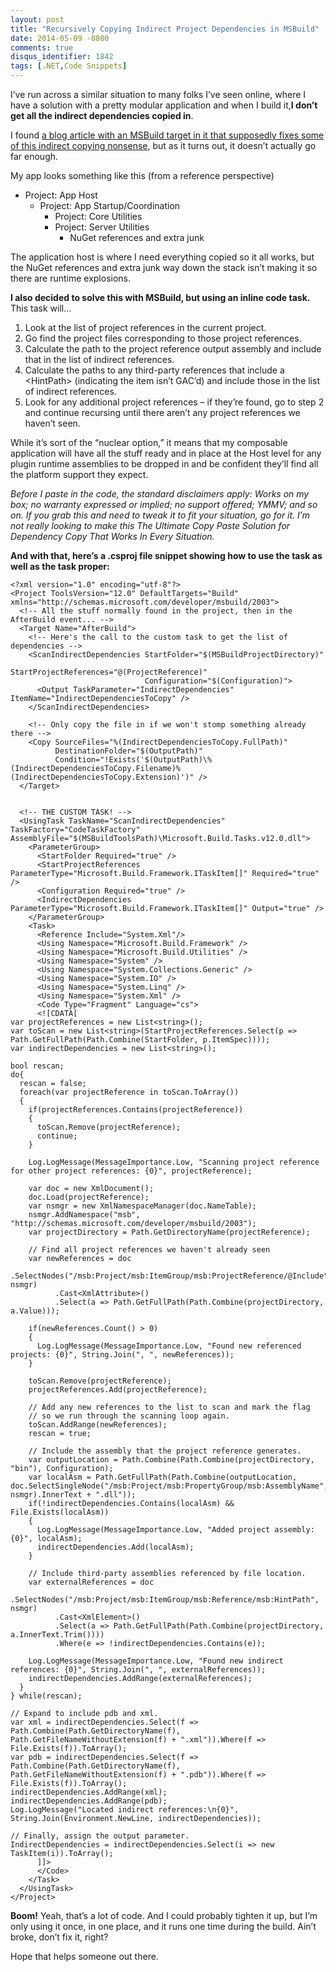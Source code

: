 ```yaml
---
layout: post
title: "Recursively Copying Indirect Project Dependencies in MSBuild"
date: 2014-05-09 -0800
comments: true
disqus_identifier: 1842
tags: [.NET,Code Snippets]
---
```

I’ve run across a similar situation to many folks I’ve seen online,
where I have a solution with a pretty modular application and when I
build it,**I don’t get all the indirect dependencies copied in**.

I found [a blog article with an MSBuild target in it that supposedly
fixes some of this indirect copying
nonsense](http://blog.alexyakunin.com/2009/09/making-msbuild-visual-studio-to.html),
but as it turns out, it doesn’t actually go far enough.

My app looks something like this (from a reference perspective)

-   Project: App Host
    -   Project: App Startup/Coordination
        -   Project: Core Utilities
        -   Project: Server Utilities
            -   NuGet references and extra junk

The application host is where I need everything copied so it all works,
but the NuGet references and extra junk way down the stack isn’t making
it so there are runtime explosions.

**I also decided to solve this with MSBuild, but using an inline code
task.** This task will…

1.  Look at the list of project references in the current project.
2.  Go find the project files corresponding to those project references.
3.  Calculate the path to the project reference output assembly and
    include that in the list of indirect references.
4.  Calculate the paths to any third-party references that include a
    \<HintPath\> (indicating the item isn’t GAC’d) and include those in
    the list of indirect references.
5.  Look for any additional project references – if they’re found, go to
    step 2 and continue recursing until there aren’t any project
    references we haven’t seen.

While it’s sort of the “nuclear option,” it means that my composable
application will have all the stuff ready and in place at the Host level
for any plugin runtime assemblies to be dropped in and be confident
they’ll find all the platform support they expect.

*Before I paste in the code, the standard disclaimers apply: Works on my
box; no warranty expressed or implied; no support offered; YMMV; and so
on. If you grab this and need to tweak it to fit your situation, go for
it. I’m not really looking to make this The Ultimate Copy Paste Solution
for Dependency Copy That Works In Every Situation.*

**And with that, here’s a .csproj file snippet showing how to use the
task as well as the task proper:**

    <?xml version="1.0" encoding="utf-8"?>
    <Project ToolsVersion="12.0" DefaultTargets="Build" xmlns="http://schemas.microsoft.com/developer/msbuild/2003">
      <!-- All the stuff normally found in the project, then in the AfterBuild event... -->
      <Target Name="AfterBuild">
        <!-- Here's the call to the custom task to get the list of dependencies -->
        <ScanIndirectDependencies StartFolder="$(MSBuildProjectDirectory)"
                                  StartProjectReferences="@(ProjectReference)"
                                  Configuration="$(Configuration)">
          <Output TaskParameter="IndirectDependencies" ItemName="IndirectDependenciesToCopy" />
        </ScanIndirectDependencies>

        <!-- Only copy the file in if we won't stomp something already there -->
        <Copy SourceFiles="%(IndirectDependenciesToCopy.FullPath)"
              DestinationFolder="$(OutputPath)"
              Condition="!Exists('$(OutputPath)\%(IndirectDependenciesToCopy.Filename)%(IndirectDependenciesToCopy.Extension)')" />
      </Target>


      <!-- THE CUSTOM TASK! -->
      <UsingTask TaskName="ScanIndirectDependencies" TaskFactory="CodeTaskFactory" AssemblyFile="$(MSBuildToolsPath)\Microsoft.Build.Tasks.v12.0.dll">
        <ParameterGroup>
          <StartFolder Required="true" />
          <StartProjectReferences ParameterType="Microsoft.Build.Framework.ITaskItem[]" Required="true" />
          <Configuration Required="true" />
          <IndirectDependencies ParameterType="Microsoft.Build.Framework.ITaskItem[]" Output="true" />
        </ParameterGroup>
        <Task>
          <Reference Include="System.Xml"/>
          <Using Namespace="Microsoft.Build.Framework" />
          <Using Namespace="Microsoft.Build.Utilities" />
          <Using Namespace="System" />
          <Using Namespace="System.Collections.Generic" />
          <Using Namespace="System.IO" />
          <Using Namespace="System.Linq" />
          <Using Namespace="System.Xml" />
          <Code Type="Fragment" Language="cs">
          <![CDATA[
    var projectReferences = new List<string>();
    var toScan = new List<string>(StartProjectReferences.Select(p => Path.GetFullPath(Path.Combine(StartFolder, p.ItemSpec))));
    var indirectDependencies = new List<string>();

    bool rescan;
    do{
      rescan = false;
      foreach(var projectReference in toScan.ToArray())
      {
        if(projectReferences.Contains(projectReference))
        {
          toScan.Remove(projectReference);
          continue;
        }

        Log.LogMessage(MessageImportance.Low, "Scanning project reference for other project references: {0}", projectReference);

        var doc = new XmlDocument();
        doc.Load(projectReference);
        var nsmgr = new XmlNamespaceManager(doc.NameTable);
        nsmgr.AddNamespace("msb", "http://schemas.microsoft.com/developer/msbuild/2003");
        var projectDirectory = Path.GetDirectoryName(projectReference);

        // Find all project references we haven't already seen
        var newReferences = doc
              .SelectNodes("/msb:Project/msb:ItemGroup/msb:ProjectReference/@Include", nsmgr)
              .Cast<XmlAttribute>()
              .Select(a => Path.GetFullPath(Path.Combine(projectDirectory, a.Value)));

        if(newReferences.Count() > 0)
        {
          Log.LogMessage(MessageImportance.Low, "Found new referenced projects: {0}", String.Join(", ", newReferences));
        }

        toScan.Remove(projectReference);
        projectReferences.Add(projectReference);

        // Add any new references to the list to scan and mark the flag
        // so we run through the scanning loop again.
        toScan.AddRange(newReferences);
        rescan = true;

        // Include the assembly that the project reference generates.
        var outputLocation = Path.Combine(Path.Combine(projectDirectory, "bin"), Configuration);
        var localAsm = Path.GetFullPath(Path.Combine(outputLocation, doc.SelectSingleNode("/msb:Project/msb:PropertyGroup/msb:AssemblyName", nsmgr).InnerText + ".dll"));
        if(!indirectDependencies.Contains(localAsm) && File.Exists(localAsm))
        {
          Log.LogMessage(MessageImportance.Low, "Added project assembly: {0}", localAsm);
          indirectDependencies.Add(localAsm);
        }

        // Include third-party assemblies referenced by file location.
        var externalReferences = doc
              .SelectNodes("/msb:Project/msb:ItemGroup/msb:Reference/msb:HintPath", nsmgr)
              .Cast<XmlElement>()
              .Select(a => Path.GetFullPath(Path.Combine(projectDirectory, a.InnerText.Trim())))
              .Where(e => !indirectDependencies.Contains(e));

        Log.LogMessage(MessageImportance.Low, "Found new indirect references: {0}", String.Join(", ", externalReferences));
        indirectDependencies.AddRange(externalReferences);
      }
    } while(rescan);

    // Expand to include pdb and xml.
    var xml = indirectDependencies.Select(f => Path.Combine(Path.GetDirectoryName(f), Path.GetFileNameWithoutExtension(f) + ".xml")).Where(f => File.Exists(f)).ToArray();
    var pdb = indirectDependencies.Select(f => Path.Combine(Path.GetDirectoryName(f), Path.GetFileNameWithoutExtension(f) + ".pdb")).Where(f => File.Exists(f)).ToArray();
    indirectDependencies.AddRange(xml);
    indirectDependencies.AddRange(pdb);
    Log.LogMessage("Located indirect references:\n{0}", String.Join(Environment.NewLine, indirectDependencies));

    // Finally, assign the output parameter.
    IndirectDependencies = indirectDependencies.Select(i => new TaskItem(i)).ToArray();
          ]]>
          </Code>
        </Task>
      </UsingTask>
    </Project>

**Boom!** Yeah, that’s a lot of code. And I could probably tighten it
up, but I’m only using it once, in one place, and it runs one time
during the build. Ain’t broke, don’t fix it, right?

Hope that helps someone out there.

